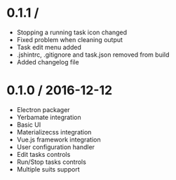 0.1.1 / <unreleased>
==================

  * Stopping a running task icon changed
  * Fixed problem when cleaning output
  * Task edit menu added
  * .jshintrc, .gitignore and task.json removed from build
  * Added changelog file
  


0.1.0 / 2016-12-12
==================

  * Electron packager
  * Yerbamate integration
  * Basic UI
  * Materializecss integration
  * Vue.js framework integration
  * User configuration handler
  * Edit tasks controls
  * Run/Stop tasks controls
  * Multiple suits support
